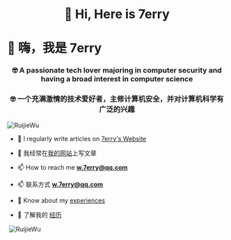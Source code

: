 <!--
 * @Date: 2024-09-12 00:16:26
 * @LastEditTime: 2024-09-12 00:41:16
 * @Description: 
-->
<h1 align="center">👋 Hi, Here is 7erry</h1>
<h1 align=“center”>👋 嗨，我是 7erry</h1>
<h3 align="center">🤓 A passionate tech lover majoring in computer security and having a broad interest in computer science</h3>
<h3 align="center">🤓 一个充满激情的技术爱好者，主修计算机安全，并对计算机科学有广泛的兴趣</h3>

<p align="left"> <img src="https://komarev.com/ghpvc/?username=RuijieWu&label=Profile%20views&color=0e75b6&style=flat" alt="RuijieWu" /> </p>

- 📝 I regularly write articles on [7erry's Website](http://7erry.com)
- 📝 我经常在[我的网站](http://7erry.com)上写文章

- 📫 How to reach me **w.7erry@qq.com**
- 📫 联系方式 **w.7erry@qq.com**

- 📄 Know about my [experiences](http://7erry.com/about/)
- 📄 了解我的 [经历](http://7erry.com/about/)

<p>&nbsp;<img align="center" src="https://github-readme-stats.vercel.app/api?username=RuijieWu&show_icons=true&locale=en" alt="RuijieWu" /></p>
